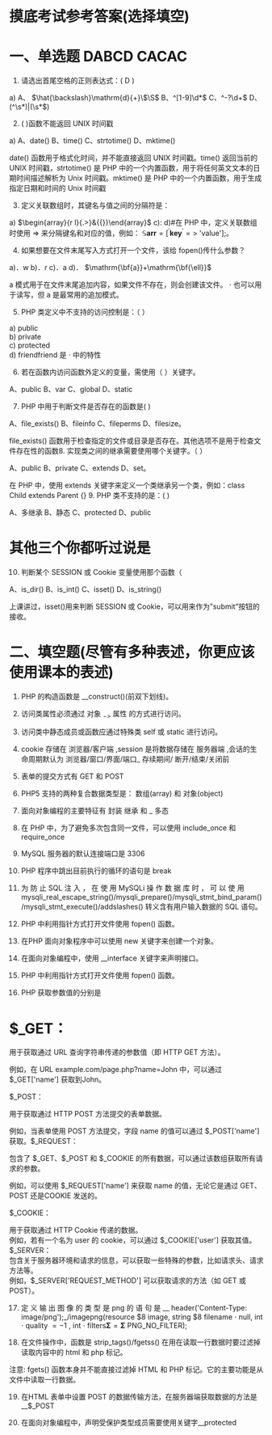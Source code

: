 # 摸底考试参考答案(选择填空)  

# 一、单选题 DABCD CACAC  

1. 请选出首尾空格的正则表达式：( D )  

a) A、 $\hat{\backslash}\mathrm{d}{+}\$\S$ B、^[1-9]\d\*\$ C、^-?\d+\$ D、(^\s\*)|(\s\*\$)  

2. ( )函数不能返回 UNIX 时间戳  

a) A、date() B、time() C、strtotime() D、mktime()  

date() 函数用于格式化时间，并不能直接返回 UNIX 时间戳。time() 返回当前的 UNIX 时间戳，strtotime() 是 PHP 中的一个内置函数，用于将任何英文文本的日期时间描述解析为 Unix 时间戳。mktime() 是 PHP 中的一个内置函数，用于生成指定日期和时间的 Unix 时间戳  

3. 定义关联数组时，其键名与值之间的分隔符是：  

a) $\begin{array}{r l}{.>}&{{}}\end{array}$ c):   d)#在 PHP 中，定义关联数组时使用 $\Rightarrow$ 来分隔键名和对应的值，例如： $\mathbb{S}\mathbf{arr}=[^{\prime}\mathbf{key}^{\prime}=>$ 'value'];。  

4. 如果想要在文件末尾写入方式打开一个文件，该给 fopen()传什么参数？  

a)．w b)．r c)．a d)． $\mathrm{\bf{a}}+\mathrm{\bf{\ell}}$  

a 模式用于在文件末尾追加内容，如果文件不存在，则会创建该文件。 $\cdot$ 也可以用于读写，但 a 是最常用的追加模式。  

5. PHP 类定义中不支持的访问控制是：（   ）  

a) public  
b) private  
c) protected  
d) friendfriend 是 $\cdot$ 中的特性  

6. 若在函数内访问函数外定义的变量，需使用（  ）关键字。  

A、public B、var C、global D、static  

7. PHP 中用于判断文件是否存在的函数是( )  

A、file_exists() B、fileinfo C、fileperms D、filesize。  

file_exists() 函数用于检查指定的文件或目录是否存在。其他选项不是用于检查文件存在性的函数8. 实现类之间的继承需要使用哪个关键字。（ ）  

A、public B、private C、extends D、set。  

在 PHP 中，使用 extends 关键字来定义一个类继承另一个类，例如：class Child extends Parent $\{\}$ 9. PHP 类不支持的是：( )  

A、多继承 B、静态 C、protected D、public  

# 其他三个你都听过说是  

10. 判断某个 SESSION 或 Cookie 变量使用那个函数（  

A、is_dir() B、is_int() C、isset() D、is_string()  

上课讲过，isset()用来判断 SESSION 或 Cookie，可以用来作为”submit”按钮的接收。  

# 二、填空题(尽管有多种表述，你更应该使用课本的表述)  

1. PHP 的构造函数是 __construct()(前双下划线)。  

2. 访问类属性必须通过 对象 $_{->}$ 属性 的方式进行访问。  

3. 访问类中静态成员或函数应通过特殊类 self 或 static 进行访问。  

4. cookie 存储在 浏览器/客户端 ,session 是将数据存储在 服务器端 ,会话的生命周期默认为 浏览器/窗口/界面/端口_ 存续期间/ 断开/结束/关闭前  

5. 表单的提交方式有 GET 和 POST  

6. PHP5 支持的两种复合数据类型是： 数组(array) 和 对象(object)  

7. 面向对象编程的主要特征有 封装 继承 和 _ 多态  

8. 在 PHP 中，为了避免多次包含同一文件，可以使用 include_once 和require_once  

9. MySQL 服务器的默认连接端口是 3306  

10. PHP 程序中跳出目前执行的循环的语句是 break  

11. 为 防 止 SQL 注 入 ， 在 使 用 MySQLi 操 作 数 据 库 时 ， 可 以 使 用mysqli_real_escape_string()/mysqli_prepare()/mysqli_stmt_bind_param()/mysqli_stmt_execute()/addslashes() 转义含有用户输入数据的 SQL 语句。  

12. PHP 中利用指针方式打开文件使用 fopen() 函数。  

13. 在PHP 面向对象程序中可以使用 new 关键字来创建一个对象。  

14. 在面向对象编程中，使用 __interface 关键字来声明接口。  

15. PHP 中利用指针方式打开文件使用 fopen() 函数。  

16. PHP 获取参数值的分别是  

# \$_GET：  

用于获取通过 URL 查询字符串传递的参数值（即 HTTP GET 方法）。  

例如，在 URL example.com/page.php?name=John 中，可以通过 \$_GET['name'] 获取到John。  

\$_POST：  

用于获取通过 HTTP POST 方法提交的表单数据。  

例如，当表单使用 POST 方法提交，字段 name 的值可以通过 \$_POST['name'] 获取。\$_REQUEST：  

包含了 \$_GET、\$_POST 和 \$_COOKIE 的所有数据，可以通过该数组获取所有请求的参数。  

例如，可以使用 \$_REQUEST['name'] 来获取 name 的值，无论它是通过 GET、POST 还是COOKIE 发送的。  

\$_COOKIE：  

用于获取通过 HTTP Cookie 传递的数据。  
例如，若有一个名为 user 的 cookie，可以通过 \$_COOKIE['user'] 获取其值。\$_SERVER：  
包含关于服务器环境和请求的信息，可以获取一些特殊的参数，比如请求头、请求方法等。  
例如，\$_SERVER['REQUEST_METHOD'] 可以获取请求的方法（如 GET 或 POST）。  

17. 定 义 输 出 图 像 的 类 型 是 png 的 语 句 是 __ header('Content-Type: image/png');_/imagepng(resource $\$8$ image, string $\$8$ filename $\cdot$ null, int $\cdot$ quality $=-1$ , int $\cdot$ filters$\mathbf{\Sigma}=\mathbf{\Sigma}$ PNG_NO_FILTER);  

18. 在文件操作中，函数是  strip_tags()/fgetss() 在用在读取一行数据时要过滤掉读取内容中的 html 和 php 标记。  

注意: fgets() 函数本身并不能直接过滤掉 HTML 和 PHP 标记。它的主要功能是从文件中读取一行数据。  

19. 在HTML 表单中设置 POST 的数据传输方法，在服务器端获取数据的方法是__\$_POST  

20. 在面向对象编程中，声明受保护类型成员需要使用关键字__protected  